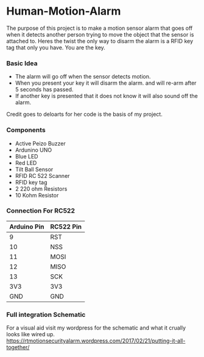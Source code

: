 # Human-Motion-Alarm

The purpose of this project is to make a motion sensor alarm that goes off when it detects another person trying to move the object that the sensor is attached to. Heres the twist the only way to disarm the alarm is a RFID key tag that only you have. You are the key.

### Basic Idea 
 - The alarm will go off when the sensor detects motion.
 - When you present your key it will disarm the alarm. and will re-arm after 5 seconds has passed.
 - If another key is presented that it does not know it will also sound off the alarm.

Credit goes to deloarts for her code is the basis of my project.

### Components 
- Active Peizo Buzzer
- Ardunino UNO
- Blue LED
- Red LED
- Tilt Ball Sensor 
- RFID RC 522 Scanner
- RFID key tag
- 2 220 ohm Resistors
- 10 Kohm Resistor

### Connection For RC522

Arduino Pin |	RC522 Pin
------------|----------
9	|RST
10|	NSS
11|	MOSI
12|	MISO
13|	SCK
3V3|	3V3
GND|	GND

### Full integration Schematic
For a visual aid visit my wordpress for the schematic and what it crually looks like wired up.
https://rtmotionsecurityalarm.wordpress.com/2017/02/21/putting-it-all-together/
